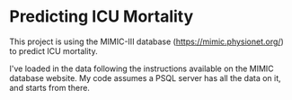 # Predicting ICU Mortality

This project is using the MIMIC-III database (https://mimic.physionet.org/) to predict ICU mortality.

I've loaded in the data following the instructions available on the MIMIC database website. My code assumes a PSQL server has all the data on it, and starts from there. 

